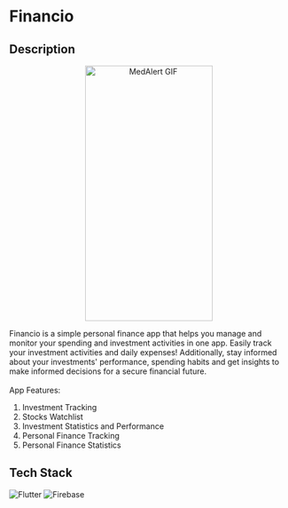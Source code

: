 # Financio
## Description
<p align="center">
<img src="https://github.com/Jajared/financio/assets/84561814/6c41bc89-803d-46de-af98-dccadd1adcf6" alt="MedAlert GIF" width="230" height="460">
</p>

Financio is a simple personal finance app that helps you manage and monitor your spending and investment activities in one app. Easily track your investment activities and daily expenses! Additionally, stay informed about your investments' performance, spending habits and get insights to make informed decisions for a secure financial future.
<br/>
<br/>
App Features:
<ol>
  <li>
    Investment Tracking
  <lil>
  <li>
    Stocks Watchlist
  </li>
  <li>
    Investment Statistics and Performance
  </li>
  <li>
    Personal Finance Tracking
  </li>
  <li>
    Personal Finance Statistics
  </li>
</ol>

## Tech Stack
![Flutter](https://img.shields.io/badge/Flutter-black.svg?logo=flutter&logoColor=027DFD&style=for-the-badge)
![Firebase](https://img.shields.io/badge/Firebase-yellow.svg?logo=firebase&logoColor=red&style=for-the-badge)
